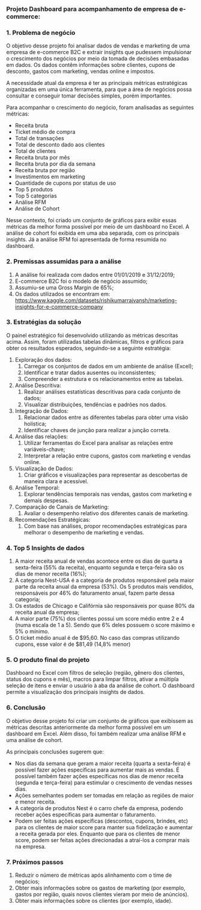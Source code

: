 ### Projeto Dashboard para acompanhamento de empresa de e-commerce:

### 1. Problema de negócio

O objetivo desse projeto foi analisar dados de vendas e marketing de uma empresa de e-commerce B2C e extrair insights que pudessem impulsionar o crescimento dos negócios por meio da tomada de decisões embasadas em dados. Os dados contêm informações sobre clientes, cupons de desconto, gastos com marketing, vendas online e impostos. 

A necessidade atual da empresa é ter as principais métricas estratégicas organizadas em uma única ferramenta, para que a área de negócios possa consultar e conseguir tomar decisões simples, porém importantes.

Para acompanhar o crescimento do negócio, foram analisadas as seguintes métricas:

- Receita bruta
- Ticket médio de compra
- Total de transações
- Total de desconto dado aos clientes
- Total de clientes
- Receita bruta por mês
- Receita bruta por dia da semana
- Receita bruta por região
- Investimentos em marketing
- Quantidade de cupons por status de uso
- Top 5 produtos
- Top 5 categorias
- Análise RFM
- Análise de Cohort

Nesse contexto, foi criado um conjunto de gráficos para exibir essas métricas da melhor forma possível por meio de um dashboard no Excel. A análise de cohort foi exibida em uma aba separada, com os principais insights. Já a análise RFM foi apresentada de forma resumida no dashboard. 

### 2. Premissas assumidas para a análise

1. A análise foi realizada com dados entre 01/01/2019 e 31/12/2019;
2. E-commerce B2C foi o modelo de negócio assumido;
3. Assumiu-se uma Gross Margin de 65%;
4. Os dados utilizados se encontram em:  https://www.kaggle.com/datasets/rishikumarrajvansh/marketing-insights-for-e-commerce-company

### 3. Estratégias da solução

O painel estratégico foi desenvolvido utilizando as métricas descritas acima. Assim, foram utilizadas tabelas dinâmicas, filtros e gráficos para obter os resultados esperados, seguindo-se a seguinte estratégia:

1. Exploração dos dados:
    1. Carregar os conjuntos de dados em um ambiente de análise (Excel);
    2. Identificar e tratar dados ausentes ou inconsistentes;
    3. Compreender a estrutura e os relacionamentos entre as tabelas.
2. Análise Descritiva:
    1. Realizar análises estatísticas descritivas para cada conjunto de dados;
    2. Visualizar distribuições, tendências e padrões nos dados.
3. Integração de Dados:
    1. Relacionar dados entre as diferentes tabelas para obter uma visão holística;
    2. Identificar chaves de junção para realizar a junção correta.
4. Análise das relações:
    1. Utilizar ferramentas do Excel para analisar as relações entre variáveis-chave;
    2. Interpretar a relação entre cupons, gastos com marketing e vendas online.
5. Visualização de Dados:
    1. Criar gráficos e visualizações para representar as descobertas de maneira clara e acessível.
6. Análise Temporal:
    1. Explorar tendências temporais nas vendas, gastos com marketing e demais despesas.
7. Comparação de Canais de Marketing:
    1. Avaliar o desempenho relativo dos diferentes canais de marketing.
8. Recomendações Estratégicas:
    1. Com base nas análises, propor recomendações estratégicas para melhorar o desempenho de marketing e vendas.

### 4. Top 5 Insights de dados

1. A maior receita anual de vendas acontece entre os dias de quarta a sexta-feira (55% da receita), enquanto segunda e terça-feira são os dias de menor receita (16%);
2. A categoria Nest-USA é a categoria de produtos responsável pela maior parte da receita anual da empresa (53%). Os 5 produtos mais vendidos, responsáveis por 46% do faturamento anual, fazem parte dessa categoria;
3. Os estados de Chicago e Califórnia são responsáveis por quase 80% da receita anual da empresa;
4. A maior parte (75%) dos clientes possui um score médio entre 2 e 4 (numa escala de 1 a 5). Sendo que 6% deles possuem o score máximo e 5% o mínimo.
5. O ticket médio anual é de $95,60. No caso das compras utilizando cupons, esse valor é de $81,49 (14,8% menor) 

### 5. O produto final do projeto

Dashboard no Excel com filtros de seleção (região, gênero dos clientes, status dos cupons e mês), macros para limpar filtros,  ativar a múltipla seleção de itens e enviar o usuário à aba da análise de cohort. O dashboard permite a visualização dos principais insights de dados.

### 6. Conclusão

O objetivo desse projeto foi criar um conjunto de gráficos que exibissem as métricas descritas anteriormente da melhor forma possível em um dashboard em Excel. Além disso, foi também realizar uma análise RFM e uma análise de cohort.

As principais conclusões sugerem que:

- Nos dias da semana que geram a maior receita (quarta a sexta-feira) é possível fazer ações específicas para aumentar mais as vendas. É possível também fazer ações específicas nos dias de menor receita (segunda e terça-feira) para estimular o crescimento de vendas nesses dias.
- Ações semelhantes podem ser tomadas em relação as regiões de maior e menor receita.
- A categoria de produtos Nest é o carro chefe da empresa, podendo receber ações específicas para aumentar o faturamento.
- Podem ser feitas ações específicas (descontos, cupons, brindes, etc) para os clientes de maior score para manter sua fidelização e aumentar a receita gerada por eles. Enquanto que para os clientes de menor score, podem ser feitas ações direcionadas a atraí-los a comprar mais na empresa.

### 7. Próximos passos

1. Reduzir o número de métricas após alinhamento com o time de negócios;
2. Obter mais informações sobre os gastos de marketing (por exemplo, gastos por região, quais novos clientes vieram por meio de anúncios).
3. Obter mais informações sobre os clientes (por exemplo, idade).
